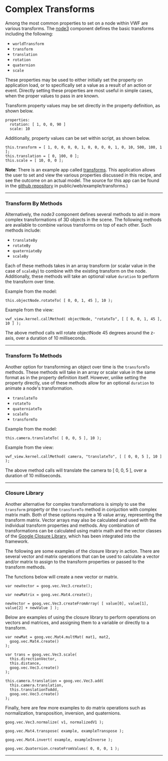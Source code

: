 <a name="transforms"></a>

# Complex Transforms

Among the most common properties to set on a node within VWF are various transforms. The [node3](http://virtual.wf/web/docs/jsdoc_cmp/symbols/node3.vwf.html) component defines the basic transforms including the following:

* <code>worldTransform</code>
* <code>transform</code>
* <code>translation</code> 
* <code>rotation</code>
* <code>quaternion</code>
* <code>scale</code>

These properties may be used to either initially set the property on application load, or to specifically set a value as a result of an action or event. Directly setting these properties are most useful in simple cases, when the proper values to pass in are known.

Transform property values may be set directly in the property definition, as shown below.

	properties:
	  rotation: [ 1, 0, 0, 90 ]
	  scale: 10

Additionally, property values can be set within script, as shown below. 

	this.transform = [ 1, 0, 0, 0, 0, 1, 0, 0, 0, 0, 1, 0, 10, 500, 100, 1 ];
	this.translation = [ 0, 100, 0 ];
	this.scale = [ 10, 0, 0 ];

**Note**: There is an example app called [transforms](https://demo.virtualworldframework.com/web/example/transforms). This application allows the user to set and view the various properties discussed in this recipe, and see the outcome on an actual model. The source for this app can be found in the [github repository](https://github.com/virtual-world-framework/vwf) in public/web/example/transforms.) 

-------------------

### Transform By Methods

Alternatively, the *node3* component defines several methods to aid in more complex transformations of 3D objects in the scene. The following methods are available to combine various transforms on top of each other. Such methods include:

* <code>translateBy</code>
* <code>rotateBy</code>
* <code>quaterniateBy</code>
* <code>scaleBy</code>

Each of these methods takes in an array transform (or scalar value in the case of <code>scaleBy</code>) to combine with the existing transform on the node. Additionally, these methods will take an optional value <code>duration</code> to perform the transform over time. 

Example from the model:

	this.objectNode.rotateTo( [ 0, 0, 1, 45 ], 10 );

Example from the view:

	vwf_view.kernel.callMethod( objectNode, "rotateTo", [ [ 0, 0, 1, 45 ], 10 ] );

The above method calls will rotate objectNode 45 degrees around the z-axis, over a duration of 10 milliseconds. 

-------------------

### Transform To Methods

Another option for transforming an object over time is the <code>transformTo</code> methods. These methods will take in an array or scalar value in the same format as in the property definition itself. However, unlike setting the property directly, use of these methods allow for an optional <code>duration</code> to animate a node's transformation. 

* <code>translateTo</code>
* <code>rotateTo</code>
* <code>quaterniateTo</code>
* <code>scaleTo</code>
* <code>transformTo</code>

Example from the model:

	this.camera.translateTo( [ 0, 0, 5 ], 10 );

Example from the view:

	vwf_view.kernel.callMethod( camera, "translateTo", [ [ 0, 0, 5 ], 10 ] );

The above method calls will translate the camera to [ 0, 0, 5 ], over a duration of 10 milliseconds. 

-------------------

### Closure Library

Another alternative for complex transformations is simply to use the <code>transform</code> property or the <code>transformTo</code> method in conjuction with complex matrix math. Both of these options require a 16 value array, representing the transform matrix. Vector arrays may also be calculated and used with the individual transform properties and methods. Any combination of transformations can be calculated using matrix math and the vector classes of the [Google Closure Library](https://developers.google.com/closure/library/), which has been integrated into the framework. 

The following are some examples of the closure library in action. There are several vector and matrix operations that can be used to calculate a vector and/or matrix to assign to the transform properties or passed to the transform methods.

The functions below will create a new vector or matrix. 

	var newVector = goog.vec.Vec3.create();

	var newMatrix = goog.vec.Mat4.create();

	newVector = goog.vec.Vec3.createFromArray( [ value[0], value[1], value[2] + newValue ] );

Below are examples of using the closure library to perform operations on vectors and matrices, and assigning them to a variable or directly to a transform. 

	var newMat = goog.vec.Mat4.multMat( mat1, mat2,
	  goog.vec.Mat4.create()
	);

	var trans = goog.vec.Vec3.scale(
	  this.directionVector,
	  this.distance,
	  goog.vec.Vec3.create()
	);

	this.camera.translation = goog.vec.Vec3.add(
	  this.camera.translation,
	  this.translationToAdd,
	  goog.vec.Vec3.create()
	);

Finally, here are few more examples to do matrix operations such as normalization, transposition, inversion, and quaternions. 

	goog.vec.Vec3.normalize( v1, normalizedV1 );

	goog.vec.Mat4.transpose( example, exampleTranspose ); 

	goog.vec.Mat4.invert( example, exampleInverse );

	goog.vec.Quaternion.createFromValues( 0, 0, 0, 1 );

-------------------

